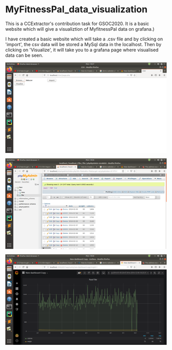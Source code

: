 # MyFitnessPal_data_visualization
This is a CCExtractor's contribution task for GSOC2020. It is a basic website which will give a visualiztion of MyfitnessPal data on grafana.)

I have created a basic website which will take a .csv file and by clicking on 'import', the csv data will be stored a MySql data in the localhost. Then by clicking on 'Visualize', it will take you to a grafana page where visualised data can be seen.

![](images/Screenshot%20from%202020-03-09%2018-27-14.png)

![](images/Screenshot%20from%202020-03-09%2018-26-41.png)

![](images/Screenshot%20from%202020-03-09%2018-26-09.png)
